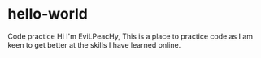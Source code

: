 # hello-world
Code practice
Hi I'm EviLPeacHy,
This is a place to practice code as I am keen to get better at the skills I have learned online.
